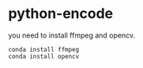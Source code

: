 # python-encode
you need to install ffmpeg and opencv.
```
conda install ffmpeg
conda install opencv
```
